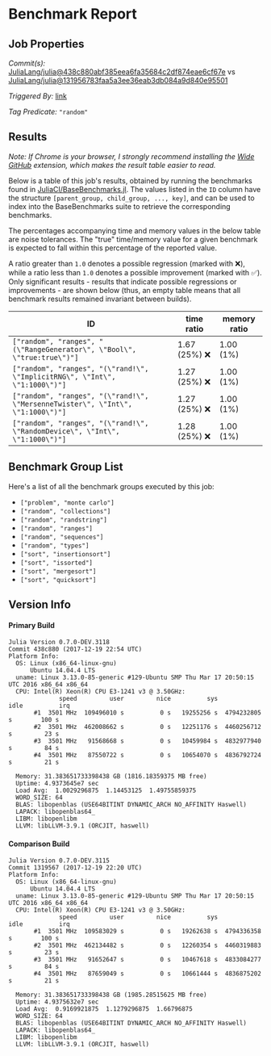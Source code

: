 # Benchmark Report

## Job Properties

*Commit(s):* [JuliaLang/julia@438c880abf385eea6fa35684c2df874eae6cf67e](https://github.com/JuliaLang/julia/commit/438c880abf385eea6fa35684c2df874eae6cf67e) vs [JuliaLang/julia@131956783faa5a3ee36eab3db084a9d840e95501](https://github.com/JuliaLang/julia/commit/131956783faa5a3ee36eab3db084a9d840e95501)

*Triggered By:* [link](https://github.com/JuliaLang/julia/pull/25197#issuecomment-352915222)

*Tag Predicate:* `"random"`

## Results

*Note: If Chrome is your browser, I strongly recommend installing the [Wide GitHub](https://chrome.google.com/webstore/detail/wide-github/kaalofacklcidaampbokdplbklpeldpj?hl=en)
extension, which makes the result table easier to read.*

Below is a table of this job's results, obtained by running the benchmarks found in
[JuliaCI/BaseBenchmarks.jl](https://github.com/JuliaCI/BaseBenchmarks.jl). The values
listed in the `ID` column have the structure `[parent_group, child_group, ..., key]`,
and can be used to index into the BaseBenchmarks suite to retrieve the corresponding
benchmarks.

The percentages accompanying time and memory values in the below table are noise tolerances. The "true"
time/memory value for a given benchmark is expected to fall within this percentage of the reported value.

A ratio greater than `1.0` denotes a possible regression (marked with :x:), while a ratio less
than `1.0` denotes a possible improvement (marked with :white_check_mark:). Only significant results - results
that indicate possible regressions or improvements - are shown below (thus, an empty table means that all
benchmark results remained invariant between builds).

| ID | time ratio | memory ratio |
|----|------------|--------------|
| `["random", "ranges", "(\"RangeGenerator\", \"Bool\", \"true:true\")"]` | 1.67 (25%) :x: | 1.00 (1%)  |
| `["random", "ranges", "(\"rand!\", \"ImplicitRNG\", \"Int\", \"1:1000\")"]` | 1.27 (25%) :x: | 1.00 (1%)  |
| `["random", "ranges", "(\"rand!\", \"MersenneTwister\", \"Int\", \"1:1000\")"]` | 1.27 (25%) :x: | 1.00 (1%)  |
| `["random", "ranges", "(\"rand!\", \"RandomDevice\", \"Int\", \"1:1000\")"]` | 1.28 (25%) :x: | 1.00 (1%)  |

## Benchmark Group List

Here's a list of all the benchmark groups executed by this job:

- `["problem", "monte carlo"]`
- `["random", "collections"]`
- `["random", "randstring"]`
- `["random", "ranges"]`
- `["random", "sequences"]`
- `["random", "types"]`
- `["sort", "insertionsort"]`
- `["sort", "issorted"]`
- `["sort", "mergesort"]`
- `["sort", "quicksort"]`

## Version Info

#### Primary Build

```
Julia Version 0.7.0-DEV.3118
Commit 438c880 (2017-12-19 22:54 UTC)
Platform Info:
  OS: Linux (x86_64-linux-gnu)
      Ubuntu 14.04.4 LTS
  uname: Linux 3.13.0-85-generic #129-Ubuntu SMP Thu Mar 17 20:50:15 UTC 2016 x86_64 x86_64
  CPU: Intel(R) Xeon(R) CPU E3-1241 v3 @ 3.50GHz: 
              speed         user         nice          sys         idle          irq
       #1  3501 MHz  109496010 s          0 s   19255256 s  4794232805 s        100 s
       #2  3501 MHz  462008662 s          0 s   12251176 s  4460256712 s         23 s
       #3  3501 MHz   91568668 s          0 s   10459984 s  4832977940 s         84 s
       #4  3501 MHz   87550722 s          0 s   10654070 s  4836792724 s         21 s
       
  Memory: 31.383651733398438 GB (1816.18359375 MB free)
  Uptime: 4.9373645e7 sec
  Load Avg:  1.0029296875  1.14453125  1.49755859375
  WORD_SIZE: 64
  BLAS: libopenblas (USE64BITINT DYNAMIC_ARCH NO_AFFINITY Haswell)
  LAPACK: libopenblas64_
  LIBM: libopenlibm
  LLVM: libLLVM-3.9.1 (ORCJIT, haswell)

```

#### Comparison Build

```
Julia Version 0.7.0-DEV.3115
Commit 1319567 (2017-12-19 22:20 UTC)
Platform Info:
  OS: Linux (x86_64-linux-gnu)
      Ubuntu 14.04.4 LTS
  uname: Linux 3.13.0-85-generic #129-Ubuntu SMP Thu Mar 17 20:50:15 UTC 2016 x86_64 x86_64
  CPU: Intel(R) Xeon(R) CPU E3-1241 v3 @ 3.50GHz: 
              speed         user         nice          sys         idle          irq
       #1  3501 MHz  109583029 s          0 s   19262638 s  4794336358 s        100 s
       #2  3501 MHz  462134482 s          0 s   12260354 s  4460319883 s         23 s
       #3  3501 MHz   91652647 s          0 s   10467618 s  4833084277 s         84 s
       #4  3501 MHz   87659049 s          0 s   10661444 s  4836875202 s         21 s
       
  Memory: 31.383651733398438 GB (1985.28515625 MB free)
  Uptime: 4.9375632e7 sec
  Load Avg:  0.9169921875  1.1279296875  1.66796875
  WORD_SIZE: 64
  BLAS: libopenblas (USE64BITINT DYNAMIC_ARCH NO_AFFINITY Haswell)
  LAPACK: libopenblas64_
  LIBM: libopenlibm
  LLVM: libLLVM-3.9.1 (ORCJIT, haswell)

```
